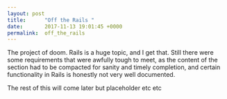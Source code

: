 ```yaml
---
layout: post
title:      "Off the Rails "
date:       2017-11-13 19:01:45 +0000
permalink:  off_the_rails
---
```



The project of doom. Rails is a huge topic, and I get that. Still there were some requirements that were awfully tough to meet, as the content of the section had to be compacted for sanity and timely completion, and certain functionality in Rails is honestly not very well documented. 

The rest of this will come later but placeholder etc etc
